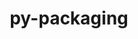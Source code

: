 ---
title: "py-packaging"
layout: cache
categories: [package, develop-2025-01-05]
meta: {"versions": ["24.2"], "compilers": ["gcc@=10.5.0", "gcc@=11.1.0", "gcc@=11.4.0", "gcc@=12.3.0", "gcc@=13.2.0", "gcc@=13.3.0", "gcc@=7.3.1", "gcc@=7.5.0", "gcc@=9.4.0", "oneapi@=2024.2.1"], "oss": ["amzn2", "centos7", "rhel8", "ubuntu18.04", "ubuntu20.04", "ubuntu22.04", "ubuntu24.04"], "platforms": ["linux"], "targets": ["aarch64", "neoverse_v2", "ppc64le", "x86_64_v3"], "stacks": ["aws-isc", "aws-isc-aarch64", "data-vis-sdk", "developer-tools-aarch64-linux-gnu", "developer-tools-x86_64_v3-linux-gnu", "e4s", "e4s-neoverse-v2", "e4s-oneapi", "e4s-power", "e4s-rocm-external", "hep", "ml-linux-aarch64-cpu", "ml-linux-aarch64-cuda", "ml-linux-x86_64-cpu", "ml-linux-x86_64-cuda", "ml-linux-x86_64-rocm", "radiuss", "root", "tutorial"], "num_specs": 35, "num_specs_by_stack": {"aws-isc-aarch64": 2, "root": 35, "aws-isc": 2, "developer-tools-x86_64_v3-linux-gnu": 1, "developer-tools-aarch64-linux-gnu": 1, "radiuss": 2, "e4s-power": 3, "data-vis-sdk": 1, "e4s-neoverse-v2": 3, "hep": 2, "e4s": 5, "e4s-rocm-external": 1, "tutorial": 1, "e4s-oneapi": 5, "ml-linux-aarch64-cpu": 4, "ml-linux-aarch64-cuda": 4, "ml-linux-x86_64-cuda": 4, "ml-linux-x86_64-cpu": 4, "ml-linux-x86_64-rocm": 4}}
spec_details: [{"hash": "agvkxrcomtnttfuxobha2binwkjc264v", "compiler": "gcc@=7.3.1", "versions": ["24.2"], "os": "amzn2", "platform": "linux", "target": "aarch64", "variants": ["build_system=python_pip"], "stacks": ["aws-isc-aarch64", "root"], "size": "-", "tarball": "https://binaries.spack.io/develop-2025-01-05/build_cache/linux-amzn2-aarch64/gcc-7.3.1/py-packaging-24.2/linux-amzn2-aarch64-gcc-7.3.1-py-packaging-24.2-agvkxrcomtnttfuxobha2binwkjc264v.spack"}, {"hash": "o646lecu2w2w2nqo4valnezdtmbhgwxq", "compiler": "gcc@=7.3.1", "versions": ["24.2"], "os": "amzn2", "platform": "linux", "target": "aarch64", "variants": ["build_system=python_pip"], "stacks": ["aws-isc-aarch64", "root"], "size": "-", "tarball": "https://binaries.spack.io/develop-2025-01-05/build_cache/linux-amzn2-aarch64/gcc-7.3.1/py-packaging-24.2/linux-amzn2-aarch64-gcc-7.3.1-py-packaging-24.2-o646lecu2w2w2nqo4valnezdtmbhgwxq.spack"}, {"hash": "6pb2zfurfaleupj7vegxdydk35bpzwrj", "compiler": "gcc@=7.3.1", "versions": ["24.2"], "os": "amzn2", "platform": "linux", "target": "x86_64_v3", "variants": ["build_system=python_pip"], "stacks": ["root", "aws-isc"], "size": "-", "tarball": "https://binaries.spack.io/develop-2025-01-05/build_cache/linux-amzn2-x86_64_v3/gcc-7.3.1/py-packaging-24.2/linux-amzn2-x86_64_v3-gcc-7.3.1-py-packaging-24.2-6pb2zfurfaleupj7vegxdydk35bpzwrj.spack"}, {"hash": "ivq6k4u23fa5unjoi57slr2flwfex55r", "compiler": "gcc@=7.3.1", "versions": ["24.2"], "os": "amzn2", "platform": "linux", "target": "x86_64_v3", "variants": ["build_system=python_pip"], "stacks": ["root", "aws-isc"], "size": "-", "tarball": "https://binaries.spack.io/develop-2025-01-05/build_cache/linux-amzn2-x86_64_v3/gcc-7.3.1/py-packaging-24.2/linux-amzn2-x86_64_v3-gcc-7.3.1-py-packaging-24.2-ivq6k4u23fa5unjoi57slr2flwfex55r.spack"}, {"hash": "oinaxfiulzy4y6sqowv2iw67k7sthzoa", "compiler": "gcc@=10.5.0", "versions": ["24.2"], "os": "centos7", "platform": "linux", "target": "x86_64_v3", "variants": ["build_system=python_pip"], "stacks": ["root", "developer-tools-x86_64_v3-linux-gnu"], "size": "-", "tarball": "https://binaries.spack.io/develop-2025-01-05/build_cache/linux-centos7-x86_64_v3/gcc-10.5.0/py-packaging-24.2/linux-centos7-x86_64_v3-gcc-10.5.0-py-packaging-24.2-oinaxfiulzy4y6sqowv2iw67k7sthzoa.spack"}, {"hash": "sjgmcr72jjjcu3yy5zocmcwwhcxykiih", "compiler": "gcc@=13.3.0", "versions": ["24.2"], "os": "rhel8", "platform": "linux", "target": "aarch64", "variants": ["build_system=python_pip"], "stacks": ["root", "developer-tools-aarch64-linux-gnu"], "size": "-", "tarball": "https://binaries.spack.io/develop-2025-01-05/build_cache/linux-rhel8-aarch64/gcc-13.3.0/py-packaging-24.2/linux-rhel8-aarch64-gcc-13.3.0-py-packaging-24.2-sjgmcr72jjjcu3yy5zocmcwwhcxykiih.spack"}, {"hash": "qepxjqgroaq2msua3ujtdjec4m55cxab", "compiler": "gcc@=7.5.0", "versions": ["24.2"], "os": "ubuntu18.04", "platform": "linux", "target": "x86_64_v3", "variants": ["build_system=python_pip"], "stacks": ["root", "radiuss"], "size": "-", "tarball": "https://binaries.spack.io/develop-2025-01-05/build_cache/linux-ubuntu18.04-x86_64_v3/gcc-7.5.0/py-packaging-24.2/linux-ubuntu18.04-x86_64_v3-gcc-7.5.0-py-packaging-24.2-qepxjqgroaq2msua3ujtdjec4m55cxab.spack"}, {"hash": "jln4f7lo5ytzsc7lo77nvx7ivm5vq4xw", "compiler": "gcc@=7.5.0", "versions": ["24.2"], "os": "ubuntu18.04", "platform": "linux", "target": "x86_64_v3", "variants": ["build_system=python_pip"], "stacks": ["root", "radiuss"], "size": "-", "tarball": "https://binaries.spack.io/develop-2025-01-05/build_cache/linux-ubuntu18.04-x86_64_v3/gcc-7.5.0/py-packaging-24.2/linux-ubuntu18.04-x86_64_v3-gcc-7.5.0-py-packaging-24.2-jln4f7lo5ytzsc7lo77nvx7ivm5vq4xw.spack"}, {"hash": "lxsqirer2ljowmaxq6ectkxo6jd3jruy", "compiler": "gcc@=9.4.0", "versions": ["24.2"], "os": "ubuntu20.04", "platform": "linux", "target": "ppc64le", "variants": ["build_system=python_pip"], "stacks": ["root", "e4s-power"], "size": "-", "tarball": "https://binaries.spack.io/develop-2025-01-05/build_cache/linux-ubuntu20.04-ppc64le/gcc-9.4.0/py-packaging-24.2/linux-ubuntu20.04-ppc64le-gcc-9.4.0-py-packaging-24.2-lxsqirer2ljowmaxq6ectkxo6jd3jruy.spack"}, {"hash": "pjues37kwroguv5odujxpg46d27p2lt6", "compiler": "gcc@=9.4.0", "versions": ["24.2"], "os": "ubuntu20.04", "platform": "linux", "target": "ppc64le", "variants": ["build_system=python_pip"], "stacks": ["root", "e4s-power"], "size": "-", "tarball": "https://binaries.spack.io/develop-2025-01-05/build_cache/linux-ubuntu20.04-ppc64le/gcc-9.4.0/py-packaging-24.2/linux-ubuntu20.04-ppc64le-gcc-9.4.0-py-packaging-24.2-pjues37kwroguv5odujxpg46d27p2lt6.spack"}, {"hash": "byppveundlbfcujxrbcbltkezq7jvbxo", "compiler": "gcc@=9.4.0", "versions": ["24.2"], "os": "ubuntu20.04", "platform": "linux", "target": "ppc64le", "variants": ["build_system=python_pip"], "stacks": ["root", "e4s-power"], "size": "-", "tarball": "https://binaries.spack.io/develop-2025-01-05/build_cache/linux-ubuntu20.04-ppc64le/gcc-9.4.0/py-packaging-24.2/linux-ubuntu20.04-ppc64le-gcc-9.4.0-py-packaging-24.2-byppveundlbfcujxrbcbltkezq7jvbxo.spack"}, {"hash": "gfhdpm3fo6deene6lt6ln42bgbprkvkf", "compiler": "gcc@=11.1.0", "versions": ["24.2"], "os": "ubuntu20.04", "platform": "linux", "target": "x86_64_v3", "variants": ["build_system=python_pip"], "stacks": ["root", "data-vis-sdk"], "size": "-", "tarball": "https://binaries.spack.io/develop-2025-01-05/build_cache/linux-ubuntu20.04-x86_64_v3/gcc-11.1.0/py-packaging-24.2/linux-ubuntu20.04-x86_64_v3-gcc-11.1.0-py-packaging-24.2-gfhdpm3fo6deene6lt6ln42bgbprkvkf.spack"}, {"hash": "quaqrtztwzmjfmnafhh2zf3obrv2vftl", "compiler": "gcc@=11.4.0", "versions": ["24.2"], "os": "ubuntu22.04", "platform": "linux", "target": "neoverse_v2", "variants": ["build_system=python_pip"], "stacks": ["root", "e4s-neoverse-v2"], "size": "-", "tarball": "https://binaries.spack.io/develop-2025-01-05/build_cache/linux-ubuntu22.04-neoverse_v2/gcc-11.4.0/py-packaging-24.2/linux-ubuntu22.04-neoverse_v2-gcc-11.4.0-py-packaging-24.2-quaqrtztwzmjfmnafhh2zf3obrv2vftl.spack"}, {"hash": "7on5igseecfuedaxs3p5f5e3d7666npm", "compiler": "gcc@=11.4.0", "versions": ["24.2"], "os": "ubuntu22.04", "platform": "linux", "target": "neoverse_v2", "variants": ["build_system=python_pip"], "stacks": ["root", "e4s-neoverse-v2"], "size": "-", "tarball": "https://binaries.spack.io/develop-2025-01-05/build_cache/linux-ubuntu22.04-neoverse_v2/gcc-11.4.0/py-packaging-24.2/linux-ubuntu22.04-neoverse_v2-gcc-11.4.0-py-packaging-24.2-7on5igseecfuedaxs3p5f5e3d7666npm.spack"}, {"hash": "faz2khymbz2xstbhtiklnlyqfo65lxsw", "compiler": "gcc@=11.4.0", "versions": ["24.2"], "os": "ubuntu22.04", "platform": "linux", "target": "neoverse_v2", "variants": ["build_system=python_pip"], "stacks": ["root", "e4s-neoverse-v2"], "size": "-", "tarball": "https://binaries.spack.io/develop-2025-01-05/build_cache/linux-ubuntu22.04-neoverse_v2/gcc-11.4.0/py-packaging-24.2/linux-ubuntu22.04-neoverse_v2-gcc-11.4.0-py-packaging-24.2-faz2khymbz2xstbhtiklnlyqfo65lxsw.spack"}, {"hash": "megr75pgqchk5sljae2ahtf4k4mrp3zi", "compiler": "gcc@=11.4.0", "versions": ["24.2"], "os": "ubuntu22.04", "platform": "linux", "target": "x86_64_v3", "variants": ["build_system=python_pip"], "stacks": ["root", "hep", "e4s", "e4s-rocm-external"], "size": "-", "tarball": "https://binaries.spack.io/develop-2025-01-05/build_cache/linux-ubuntu22.04-x86_64_v3/gcc-11.4.0/py-packaging-24.2/linux-ubuntu22.04-x86_64_v3-gcc-11.4.0-py-packaging-24.2-megr75pgqchk5sljae2ahtf4k4mrp3zi.spack"}, {"hash": "ypqub53555wiema2mpl7rld7aai674zl", "compiler": "gcc@=11.4.0", "versions": ["24.2"], "os": "ubuntu22.04", "platform": "linux", "target": "x86_64_v3", "variants": ["build_system=python_pip"], "stacks": ["root", "e4s"], "size": "-", "tarball": "https://binaries.spack.io/develop-2025-01-05/build_cache/linux-ubuntu22.04-x86_64_v3/gcc-11.4.0/py-packaging-24.2/linux-ubuntu22.04-x86_64_v3-gcc-11.4.0-py-packaging-24.2-ypqub53555wiema2mpl7rld7aai674zl.spack"}, {"hash": "dmshqx6okkpuq5xz3bdsbcy5fidedcuq", "compiler": "gcc@=11.4.0", "versions": ["24.2"], "os": "ubuntu22.04", "platform": "linux", "target": "x86_64_v3", "variants": ["build_system=python_pip"], "stacks": ["root", "e4s"], "size": "-", "tarball": "https://binaries.spack.io/develop-2025-01-05/build_cache/linux-ubuntu22.04-x86_64_v3/gcc-11.4.0/py-packaging-24.2/linux-ubuntu22.04-x86_64_v3-gcc-11.4.0-py-packaging-24.2-dmshqx6okkpuq5xz3bdsbcy5fidedcuq.spack"}, {"hash": "qvntae52wbrrdz75rohs4owhpyygoiw5", "compiler": "gcc@=11.4.0", "versions": ["24.2"], "os": "ubuntu22.04", "platform": "linux", "target": "x86_64_v3", "variants": ["build_system=python_pip"], "stacks": ["root", "e4s"], "size": "-", "tarball": "https://binaries.spack.io/develop-2025-01-05/build_cache/linux-ubuntu22.04-x86_64_v3/gcc-11.4.0/py-packaging-24.2/linux-ubuntu22.04-x86_64_v3-gcc-11.4.0-py-packaging-24.2-qvntae52wbrrdz75rohs4owhpyygoiw5.spack"}, {"hash": "g25mesixug3yd6zzikwo3w3vnhi6ecvb", "compiler": "gcc@=11.4.0", "versions": ["24.2"], "os": "ubuntu22.04", "platform": "linux", "target": "x86_64_v3", "variants": ["build_system=python_pip"], "stacks": ["root", "e4s"], "size": "-", "tarball": "https://binaries.spack.io/develop-2025-01-05/build_cache/linux-ubuntu22.04-x86_64_v3/gcc-11.4.0/py-packaging-24.2/linux-ubuntu22.04-x86_64_v3-gcc-11.4.0-py-packaging-24.2-g25mesixug3yd6zzikwo3w3vnhi6ecvb.spack"}, {"hash": "ypbrbulvw6xqmmbxcp3bxi7rwsqbrn5n", "compiler": "gcc@=11.4.0", "versions": ["24.2"], "os": "ubuntu22.04", "platform": "linux", "target": "x86_64_v3", "variants": ["build_system=python_pip"], "stacks": ["root", "hep"], "size": "-", "tarball": "https://binaries.spack.io/develop-2025-01-05/build_cache/linux-ubuntu22.04-x86_64_v3/gcc-11.4.0/py-packaging-24.2/linux-ubuntu22.04-x86_64_v3-gcc-11.4.0-py-packaging-24.2-ypbrbulvw6xqmmbxcp3bxi7rwsqbrn5n.spack"}, {"hash": "vnlvygvefak433xjxhci66kxfay4ko52", "compiler": "gcc@=12.3.0", "versions": ["24.2"], "os": "ubuntu22.04", "platform": "linux", "target": "x86_64_v3", "variants": ["build_system=python_pip"], "stacks": ["root", "tutorial"], "size": "-", "tarball": "https://binaries.spack.io/develop-2025-01-05/build_cache/linux-ubuntu22.04-x86_64_v3/gcc-12.3.0/py-packaging-24.2/linux-ubuntu22.04-x86_64_v3-gcc-12.3.0-py-packaging-24.2-vnlvygvefak433xjxhci66kxfay4ko52.spack"}, {"hash": "vv6tg6nbuuqcqdzltdpvd2uz7nj245vu", "compiler": "oneapi@=2024.2.1", "versions": ["24.2"], "os": "ubuntu22.04", "platform": "linux", "target": "x86_64_v3", "variants": ["build_system=python_pip"], "stacks": ["root", "e4s-oneapi"], "size": "-", "tarball": "https://binaries.spack.io/develop-2025-01-05/build_cache/linux-ubuntu22.04-x86_64_v3/oneapi-2024.2.1/py-packaging-24.2/linux-ubuntu22.04-x86_64_v3-oneapi-2024.2.1-py-packaging-24.2-vv6tg6nbuuqcqdzltdpvd2uz7nj245vu.spack"}, {"hash": "uqko5jqkjt2msl6lp3tbr7fcazjm7fqy", "compiler": "oneapi@=2024.2.1", "versions": ["24.2"], "os": "ubuntu22.04", "platform": "linux", "target": "x86_64_v3", "variants": ["build_system=python_pip"], "stacks": ["root", "e4s-oneapi"], "size": "-", "tarball": "https://binaries.spack.io/develop-2025-01-05/build_cache/linux-ubuntu22.04-x86_64_v3/oneapi-2024.2.1/py-packaging-24.2/linux-ubuntu22.04-x86_64_v3-oneapi-2024.2.1-py-packaging-24.2-uqko5jqkjt2msl6lp3tbr7fcazjm7fqy.spack"}, {"hash": "bv6xolsfqg7s4o6l7r7fxg7kppkjigho", "compiler": "oneapi@=2024.2.1", "versions": ["24.2"], "os": "ubuntu22.04", "platform": "linux", "target": "x86_64_v3", "variants": ["build_system=python_pip"], "stacks": ["root", "e4s-oneapi"], "size": "-", "tarball": "https://binaries.spack.io/develop-2025-01-05/build_cache/linux-ubuntu22.04-x86_64_v3/oneapi-2024.2.1/py-packaging-24.2/linux-ubuntu22.04-x86_64_v3-oneapi-2024.2.1-py-packaging-24.2-bv6xolsfqg7s4o6l7r7fxg7kppkjigho.spack"}, {"hash": "apr2mje7ddwco7hgisrs3lklcnqy5zah", "compiler": "oneapi@=2024.2.1", "versions": ["24.2"], "os": "ubuntu22.04", "platform": "linux", "target": "x86_64_v3", "variants": ["build_system=python_pip"], "stacks": ["root", "e4s-oneapi"], "size": "-", "tarball": "https://binaries.spack.io/develop-2025-01-05/build_cache/linux-ubuntu22.04-x86_64_v3/oneapi-2024.2.1/py-packaging-24.2/linux-ubuntu22.04-x86_64_v3-oneapi-2024.2.1-py-packaging-24.2-apr2mje7ddwco7hgisrs3lklcnqy5zah.spack"}, {"hash": "hiok65puilpvqrz3c45pnstphaxe6ygn", "compiler": "oneapi@=2024.2.1", "versions": ["24.2"], "os": "ubuntu22.04", "platform": "linux", "target": "x86_64_v3", "variants": ["build_system=python_pip"], "stacks": ["root", "e4s-oneapi"], "size": "-", "tarball": "https://binaries.spack.io/develop-2025-01-05/build_cache/linux-ubuntu22.04-x86_64_v3/oneapi-2024.2.1/py-packaging-24.2/linux-ubuntu22.04-x86_64_v3-oneapi-2024.2.1-py-packaging-24.2-hiok65puilpvqrz3c45pnstphaxe6ygn.spack"}, {"hash": "yc4bflqacdaivlplnh2jq6cfy7s4wwsz", "compiler": "gcc@=13.2.0", "versions": ["24.2"], "os": "ubuntu24.04", "platform": "linux", "target": "aarch64", "variants": ["build_system=python_pip"], "stacks": ["root", "ml-linux-aarch64-cpu", "ml-linux-aarch64-cuda"], "size": "-", "tarball": "https://binaries.spack.io/develop-2025-01-05/build_cache/linux-ubuntu24.04-aarch64/gcc-13.2.0/py-packaging-24.2/linux-ubuntu24.04-aarch64-gcc-13.2.0-py-packaging-24.2-yc4bflqacdaivlplnh2jq6cfy7s4wwsz.spack"}, {"hash": "bpn7ir54iggapr3g7xffsfe3z3wkch37", "compiler": "gcc@=13.2.0", "versions": ["24.2"], "os": "ubuntu24.04", "platform": "linux", "target": "aarch64", "variants": ["build_system=python_pip"], "stacks": ["root", "ml-linux-aarch64-cpu", "ml-linux-aarch64-cuda"], "size": "-", "tarball": "https://binaries.spack.io/develop-2025-01-05/build_cache/linux-ubuntu24.04-aarch64/gcc-13.2.0/py-packaging-24.2/linux-ubuntu24.04-aarch64-gcc-13.2.0-py-packaging-24.2-bpn7ir54iggapr3g7xffsfe3z3wkch37.spack"}, {"hash": "x4cu6yrknif3oaoxlnmvywd3o6e3wwte", "compiler": "gcc@=13.2.0", "versions": ["24.2"], "os": "ubuntu24.04", "platform": "linux", "target": "aarch64", "variants": ["build_system=python_pip"], "stacks": ["root", "ml-linux-aarch64-cpu", "ml-linux-aarch64-cuda"], "size": "-", "tarball": "https://binaries.spack.io/develop-2025-01-05/build_cache/linux-ubuntu24.04-aarch64/gcc-13.2.0/py-packaging-24.2/linux-ubuntu24.04-aarch64-gcc-13.2.0-py-packaging-24.2-x4cu6yrknif3oaoxlnmvywd3o6e3wwte.spack"}, {"hash": "r42ydmnn2lzxpkyhk2igblz6gyrskpcv", "compiler": "gcc@=13.2.0", "versions": ["24.2"], "os": "ubuntu24.04", "platform": "linux", "target": "aarch64", "variants": ["build_system=python_pip"], "stacks": ["root", "ml-linux-aarch64-cpu", "ml-linux-aarch64-cuda"], "size": "-", "tarball": "https://binaries.spack.io/develop-2025-01-05/build_cache/linux-ubuntu24.04-aarch64/gcc-13.2.0/py-packaging-24.2/linux-ubuntu24.04-aarch64-gcc-13.2.0-py-packaging-24.2-r42ydmnn2lzxpkyhk2igblz6gyrskpcv.spack"}, {"hash": "tk3j76zkqoryycdy6g23ff6uia4g2y5e", "compiler": "gcc@=13.2.0", "versions": ["24.2"], "os": "ubuntu24.04", "platform": "linux", "target": "x86_64_v3", "variants": ["build_system=python_pip"], "stacks": ["root", "ml-linux-x86_64-cuda", "ml-linux-x86_64-cpu", "ml-linux-x86_64-rocm"], "size": "-", "tarball": "https://binaries.spack.io/develop-2025-01-05/build_cache/linux-ubuntu24.04-x86_64_v3/gcc-13.2.0/py-packaging-24.2/linux-ubuntu24.04-x86_64_v3-gcc-13.2.0-py-packaging-24.2-tk3j76zkqoryycdy6g23ff6uia4g2y5e.spack"}, {"hash": "ym54mwrjgfcnrdiki5n354gue5sdfmkp", "compiler": "gcc@=13.2.0", "versions": ["24.2"], "os": "ubuntu24.04", "platform": "linux", "target": "x86_64_v3", "variants": ["build_system=python_pip"], "stacks": ["root", "ml-linux-x86_64-cuda", "ml-linux-x86_64-cpu", "ml-linux-x86_64-rocm"], "size": "-", "tarball": "https://binaries.spack.io/develop-2025-01-05/build_cache/linux-ubuntu24.04-x86_64_v3/gcc-13.2.0/py-packaging-24.2/linux-ubuntu24.04-x86_64_v3-gcc-13.2.0-py-packaging-24.2-ym54mwrjgfcnrdiki5n354gue5sdfmkp.spack"}, {"hash": "mpwkgkixcsfyjpyiecmpzvxuqnr6mbwm", "compiler": "gcc@=13.2.0", "versions": ["24.2"], "os": "ubuntu24.04", "platform": "linux", "target": "x86_64_v3", "variants": ["build_system=python_pip"], "stacks": ["root", "ml-linux-x86_64-cuda", "ml-linux-x86_64-cpu", "ml-linux-x86_64-rocm"], "size": "-", "tarball": "https://binaries.spack.io/develop-2025-01-05/build_cache/linux-ubuntu24.04-x86_64_v3/gcc-13.2.0/py-packaging-24.2/linux-ubuntu24.04-x86_64_v3-gcc-13.2.0-py-packaging-24.2-mpwkgkixcsfyjpyiecmpzvxuqnr6mbwm.spack"}, {"hash": "mo3i3oljnkgkwlk2lwakvhw6dqxl75j6", "compiler": "gcc@=13.2.0", "versions": ["24.2"], "os": "ubuntu24.04", "platform": "linux", "target": "x86_64_v3", "variants": ["build_system=python_pip"], "stacks": ["root", "ml-linux-x86_64-cuda", "ml-linux-x86_64-cpu", "ml-linux-x86_64-rocm"], "size": "-", "tarball": "https://binaries.spack.io/develop-2025-01-05/build_cache/linux-ubuntu24.04-x86_64_v3/gcc-13.2.0/py-packaging-24.2/linux-ubuntu24.04-x86_64_v3-gcc-13.2.0-py-packaging-24.2-mo3i3oljnkgkwlk2lwakvhw6dqxl75j6.spack"}]
---